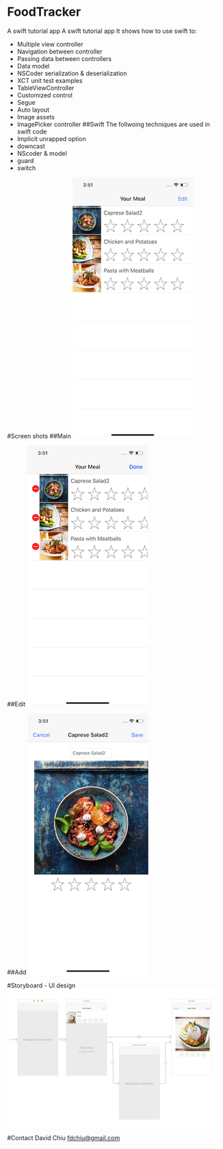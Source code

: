 # FoodTracker
A swift tutorial app
A swift tutorial app
It shows how to use swift to:
- Multiple view controller
- Navigation between controller
- Passing data between controllers
- Data model
- NSCoder serialization & deserialization
- XCT unit test examples
- TableViewController
- Customized control
- Segue
- Auto layout
- Image assets
- ImagePicker controller
##Swift
The follwoing techniques are used in swift code
- Implicit unrapped option
- downcast
- NScoder & model
- guard
- switch


#Screen shots
##Main
![Imgur Image](https://github.com/fdchiu/FoodTracker/blob/master/FoodTracker_main.png)

##Edit
![Imgur Image](https://github.com/fdchiu/FoodTracker/blob/master/FoodTracker_edit.png)

##Add
![Imgur Image](https://github.com/fdchiu/FoodTracker/blob/master/FoodTracker_add.png)

#Storyboard - UI design
![Imgur Image](https://github.com/fdchiu/FoodTracker/blob/master/FoodTrackerStoryboard.png)

#Contact
David Chiu
fdchiu@gmail.com
